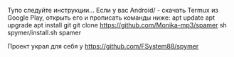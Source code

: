 Тупо следуйте инструкции...
Если у вас Android/ - скачать Termux из Google Play, открыть его и прописать команды ниже:
apt update
apt upgrade
apt install git
git clone https://github.com/Monika-mp3/spamer
sh spymer/install.sh
spamer


Проект украл для себя у https://github.com/FSystem88/spymer 
